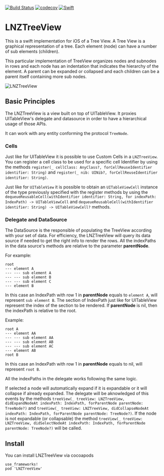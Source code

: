 [![Build Status](https://travis-ci.org/gringoireDM/LNZTreeView.svg?branch=master)](https://travis-ci.org/gringoireDM/LNZTreeView) [![codecov](https://codecov.io/gh/gringoireDM/LNZTreeView/branch/master/graph/badge.svg)](https://codecov.io/gh/gringoireDM/LNZTreeView) [![Swift](https://img.shields.io/badge/swift-4.2-orange.svg)](https://swift.org)

# LNZTreeView 
This is a swift implementation for iOS of a Tree View. A Tree View is a graphical representation of a tree. Each element (node) can have a number of sub elements (children). 

This particular implementation of TreeView organizes nodes and subnodes in rows and each node has an indentation that indicates the hierarchy of the element. A parent can be expanded or collapsed and each children can be a parent itself containing more sub nodes.

![LNZTreeView](./LNZTreeView.gif)

## Basic Principles
The LNZTreeView is a view built on top of UITableView. It proxies UITableView's delegate and datasource in order to have a hierarchical usage of those APIs. 

It can work with any entity conforming the protocol `TreeNode`. 

### Cells
Just like for UITableView it is possible to use Custom Cells in a `LNZTreeView`. You can register a cell class to be used for a specific cell Identifier by using the methods `register(_ cellClass: AnyClass?, forCellReuseIdentifier identifier: String)` and `register(_ nib: UINib?, forCellReuseIdentifier identifier: String)`.

Just like for `UITableView` it is possible to obtain an `UITableViewCell` instance of the type previously specified with the register methods by using the `dequeueReusableCell(withIdentifier identifier: String, for indexPath: IndexPath) -> UITableViewCell` and `dequeueReusableCell(withIdentifier identifier: String) -> UITableViewCell?` methods.

### Delegate and DataSource
The DataSource is the responsible of populating the TreeView according with your set of data. For efficiency, the LNZTreeView will query its data source if needed to get the right info to render the rows. All the indexPaths in the data source's methods are relative to the parameter **parentNode**. 

For example:
```
root
--- element A
--- --- sub element A
--- --- sub element B
--- --- sub element C
--- element B
```

In this case an IndexPath with row 1 in **parentNode** equals to `element A`, will represent `sub element B`. The section of IndexPath just like for UITableView represent the index of the section to be rendered. If **parentNode** is nil, then the indexPath is relative to the root.

Example:
```
root A
--- element AA
--- --- sub element AA
--- --- sub element AB
--- --- sub element AC
--- element AB
root B
```

In this case an IndexPath with row 1 in **parentNode** equals to nil, will represent `root B`.

All the indexPaths in the delegate works following the same logic.

If selected a node will automatically expand if it is expandable or it will collapse if already expanded. The delegate will be aknowledged of this events by the methods `treeView(_ treeView: LNZTreeView, didExpandNodeAt indexPath: IndexPath, forParentNode parentNode: TreeNode?)` and `treeView(_ treeView: LNZTreeView, didCollapseNodeAt indexPath: IndexPath, forParentNode parentNode: TreeNode?)`. If the node is not expandable (or collapsable) the method `treeView(_ treeView: LNZTreeView, didSelectNodeAt indexPath: IndexPath, forParentNode parentNode: TreeNode?)` will be called.

## Install

You can install LNZTreeView via cocoapods

```
use_frameworks!
pod 'LNZTreeView'
```
